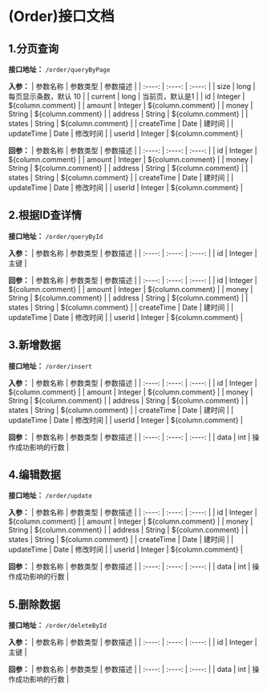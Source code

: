 <!-- @Author DavidNan -->
<!-- @Date 2023-04-23 00:07:02 -->

(Order)接口文档
===

1.分页查询
---
**接口地址：**
`/order/queryByPage`

**入参：**
| 参数名称 | 参数类型 | 参数描述 | | :----: | :----: | :----: | | size | long | 每页显示条数，默认 10 | | current | long | 当前页，默认是1 | | id |
Integer | ${column.comment} | | amount | Integer | ${column.comment} | | money | String | ${column.comment} | | address
| String | ${column.comment} | | states | String | ${column.comment} | | createTime | Date | 建时间 | | updateTime | Date |
修改时间 | | userId | Integer | ${column.comment} |

**回参：**
| 参数名称 | 参数类型 | 参数描述 | | :----: | :----: | :----: | | id | Integer | ${column.comment} | | amount | Integer |
${column.comment} | | money | String | ${column.comment} | | address | String | ${column.comment} | | states | String |
${column.comment} | | createTime | Date | 建时间 | | updateTime | Date | 修改时间 | | userId | Integer | ${column.comment} |



2.根据ID查详情
---
**接口地址：**
`/order/queryById`

**入参：**
| 参数名称 | 参数类型 | 参数描述 | | :----: | :----: | :----: | | id | Integer | 主键 |

**回参：**
| 参数名称 | 参数类型 | 参数描述 | | :----: | :----: | :----: | | id | Integer | ${column.comment} | | amount | Integer |
${column.comment} | | money | String | ${column.comment} | | address | String | ${column.comment} | | states | String |
${column.comment} | | createTime | Date | 建时间 | | updateTime | Date | 修改时间 | | userId | Integer | ${column.comment} |



3.新增数据
---
**接口地址：**
`/order/insert`

**入参：**
| 参数名称 | 参数类型 | 参数描述 | | :----: | :----: | :----: | | id | Integer | ${column.comment} | | amount | Integer |
${column.comment} | | money | String | ${column.comment} | | address | String | ${column.comment} | | states | String |
${column.comment} | | createTime | Date | 建时间 | | updateTime | Date | 修改时间 | | userId | Integer | ${column.comment} |

**回参：**
| 参数名称 | 参数类型 | 参数描述 | | :----: | :----: | :----: | | data | int | 操作成功影响的行数 |

4.编辑数据
---
**接口地址：**
`/order/update`

**入参：**
| 参数名称 | 参数类型 | 参数描述 | | :----: | :----: | :----: | | id | Integer | ${column.comment} | | amount | Integer |
${column.comment} | | money | String | ${column.comment} | | address | String | ${column.comment} | | states | String |
${column.comment} | | createTime | Date | 建时间 | | updateTime | Date | 修改时间 | | userId | Integer | ${column.comment} |

**回参：**
| 参数名称 | 参数类型 | 参数描述 | | :----: | :----: | :----: | | data | int | 操作成功影响的行数 |

5.删除数据
---
**接口地址：**
`/order/deleteById`

**入参：**
| 参数名称 | 参数类型 | 参数描述 | | :----: | :----: | :----: | | id | Integer | 主键 |

**回参：**
| 参数名称 | 参数类型 | 参数描述 | | :----: | :----: | :----: | | data | int | 操作成功影响的行数 | 
